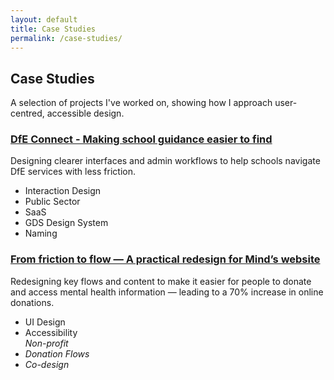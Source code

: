 ```yaml
---
layout: default
title: Case Studies
permalink: /case-studies/
---
```


<section id="intro-section">
  <h1>Case Studies</h1>
  <div class="intro-wrapper">
  <p>A selection of projects I've worked on, showing how I approach user-centred, accessible design.</p>
  </div>
</section>

<section id="case-studies-list">

  <article class="card">
    <h3><a href="/case-studies/dfe-connect">DfE Connect - Making school guidance easier to find</a></h3>
    <p>Designing clearer interfaces and admin workflows to help schools navigate DfE services with less friction.</p>
    <ul class="tags">
      <li>Interaction Design</li>
      <li>Public Sector</li>
      <li>SaaS</li>
      <li>GDS Design System</li>
      <li>Naming</li>
    </ul>
  </article>

  <article class="card">
    <h3><a href="/case-studies/mind-website-redesign">From friction to flow — A practical redesign for Mind’s website</a></h3>
    <p>Redesigning key flows and content to make it easier for people to donate and access mental health information — leading to a 70% increase in online donations.</p>
    <ul class="tags">
      <li>UI Design</li>
      <li>Accessibility</li>
      <i>Non-profit</li>
      <li>Donation Flows</li>
      <li>Co-design</li>
    </ul>
  </article>

</section>